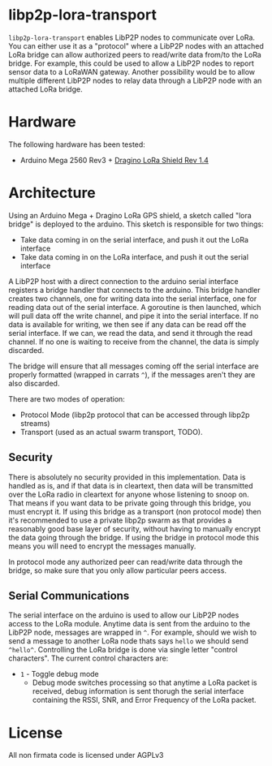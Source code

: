 # libp2p-lora-transport

`libp2p-lora-transport` enables LibP2P nodes to communicate over LoRa. You can either use it as a "protocol" where a LibP2P nodes with an attached LoRa bridge can allow authorized peers to read/write data from/to the LoRa bridge. For example, this could be used to allow a LibP2P nodes to report sensor data to a LoRaWAN gateway. Another possibility would be to allow multiple different LibP2P nodes to relay data through a LibP2P node with an attached LoRa bridge.

# Hardware

The following hardware has been tested:

* Arduino Mega 2560 Rev3 + [Dragino LoRa Shield Rev 1.4](http://wiki.dragino.com/index.php?title=Lora_Shield)


# Architecture

Using an Arduino Mega + Dragino LoRa GPS shield, a sketch called "lora bridge" is deployed to the arduino. This sketch is responsible for two things:

* Take data coming in on the serial interface, and push it out the LoRa interface
* Take data coming in on the LoRa interface, and push it out the serial interface

A LibP2P host with a direct connection to the arduino serial interface registers a bridge handler that connects to the arduino. This bridge handler creates two channels, one for writing data into the serial interface, one for reading data out of the serial interface. A goroutine is then launched, which will pull data off the write channel, and pipe it into the serial interface. If no data is available for writing, we then see if any data can be read off the serial interface. If we can, we read the data, and send it through the read channel. If no one is waiting to receive from the channel, the data is simply discarded. 

The bridge will ensure that all messages coming off the serial interface are properly formatted (wrapped in carrats `^`), if the messages aren't they are also discarded.

There are two modes of operation:

* Protocol Mode (libp2p protocol that can be accessed through libp2p streams)
* Transport (used as an actual swarm transport, TODO).

## Security

There is absolutely no security provided in this implementation. Data is handled as is, and if that data is in cleartext, then data will be transmitted over the LoRa radio in cleartext for anyone whose listening to snoop on. That means if you want data to be private going through this bridge, you must encrypt it. If using this bridge as a transport (non protocol mode) then it's recommended to use a private libp2p swarm as that provides a reasonably good base layer of security, without having to manually encrypt the data going through the bridge. If using the bridge in protocol mode this means you will need to encrypt the messages manually.


In protocol mode any authorized peer can read/write data through the bridge, so make sure that you only allow particular peers access.

## Serial Communications

The serial interface on the arduino is used to allow our LibP2P nodes access to the LoRa module. Anytime data is sent from the arduino to the LibP2P node, messages are wrapped in `^`. For example, should we wish to send a message to another LoRa node thats says `hello` we should send `^hello^`. Controlling the LoRa bridge is done via single letter "control characters". The current control characters are:

* `1` - Toggle debug mode
  * Debug mode switches processing so that anytime a LoRa packet is received, debug information is sent thorugh the serial interface containing the RSSI, SNR, and Error Frequency of the LoRa packet.

# License

All non firmata code is licensed under AGPLv3